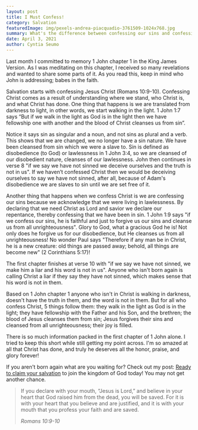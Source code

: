 ```yaml
---
layout: post
title: I Must Confess!
category: Salvation
featuredImage: img/pexels-andrea-piacquadio-3761509-1024x768.jpg
summary: What's the difference between confessing our sins and confessing Christ?
date: April 3, 2021
author: Cyntia Seumo
---
```

Last month I committed to memory 1 John chapter 1 in the King James Version. As I was meditating on this chapter, I received so many revelations and wanted to share some parts of it. As you read this, keep in mind who John is addressing; babes in the faith.

Salvation starts with confessing Jesus Christ (Romans 10:9-10). Confessing Christ comes as a result of understanding where we stand, who Christ is, and what Christ has done. One thing that happens is we are translated from darkness to light, in other words, we start walking in the light. 1 John 1:7 says “But if we walk in the light as God is in the light then we have fellowship one with another and the blood of Christ cleanses us from sin”.

Notice it says sin as singular and a noun, and not sins as plural and a verb. This shows that we are changed, we no longer have a sin nature. We have been cleansed from sin which we were a slave to. Sin is defined as disobedience (to God) or lawlessness in 1 John 3:4, so we are cleansed of our disobedient nature, cleanses of our lawlessness. John then continues in verse 8 "if we say we have not sinned we deceive ourselves and the truth is not in us". If we haven’t confessed Christ then we would be deceiving ourselves to say we have not sinned, after all, because of Adam's disobedience we are slaves to sin until we are set free of it.

Another thing that happens when we confess Christ is we are confessing our sins because we acknowledge that we were living in lawlessness. By declaring that we need Christ as Lord and savior we declare our repentance, thereby confessing that we have been in sin. 1 John 1:9 says "if we confess our sins, he is faithful and just to forgive us our sins and cleanse us from all unrighteousness". Glory to God, what a gracious God he is! Not only does he forgive us for our disobedience, but He cleanses us from all unrighteousness! No wonder Paul says "Therefore if any man be in Christ, he is a new creature: old things are passed away; behold, all things are become new" (2 Corinthians 5:17)!

The first chapter finishes at verse 10 with "if we say we have not sinned, we make him a liar and his word is not in us". Anyone who isn't born again is calling Christ a liar if they say they have not sinned, which makes sense that his word is not in them.

Based on 1 John chapter 1 anyone who isn't in Christ is walking in darkness, doesn't have the truth in them, and the word is not in them. But for all who confess Christ, 5 things follow them: they walk in the light as God is in the light; they have fellowship with the Father and his Son, and the brethren; the blood of Jesus cleanses them from sin; Jesus forgives their sins and cleansed from all unrighteousness; their joy is filled.

There is so much information packed in the first chapter of 1 John alone. I tried to keep this short while still getting my point across. I'm so amazed at all that Christ has done, and truly he deserves all the honor, praise, and glory forever!

If you aren't born again what are you waiting for? Check out my post: <a href="https://overcomewithchrist.com/posts/ready-to-claim-your-salvation">Ready to claim your salvation</a> to join the kingdom of God today! You may not get another chance.
<blockquote><p>If you declare with your mouth, “Jesus is Lord,” and believe in your heart that God raised him from the dead, you will be saved. For it is with your heart that you believe and are justified, and it is with your mouth that you profess your faith and are saved.</p>
<cite>Romans 10:9-10</cite>

</blockquote>
